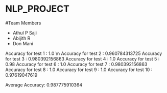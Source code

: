# NLP_PROJECT

#Team Members
* Athul P Saji
* Abijith R
* Don Mani

Accuracy for test  1  :  1.0 \n
Accuracy for test  2  :  0.960784313725
Accuracy for test  3  :  0.980392156863
Accuracy for test  4  :  1.0
Accuracy for test  5  :  0.98
Accuracy for test  6  :  1.0
Accuracy for test  7  :  0.980392156863
Accuracy for test  8  :  1.0
Accuracy for test  9  :  1.0
Accuracy for test  10  :  0.97619047619

Average Accuracy:  0.987775910364
